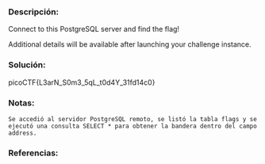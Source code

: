 ### Descripción: 
Connect to this PostgreSQL server and find the flag!

Additional details will be available after launching your challenge instance.
### Solución:
picoCTF{L3arN_S0m3_5qL_t0d4Y_31fd14c0}
### Notas:
```shell
Se accedió al servidor PostgreSQL remoto, se listó la tabla flags y se ejecutó una consulta SELECT * para obtener la bandera dentro del campo address.
```
### Referencias:
